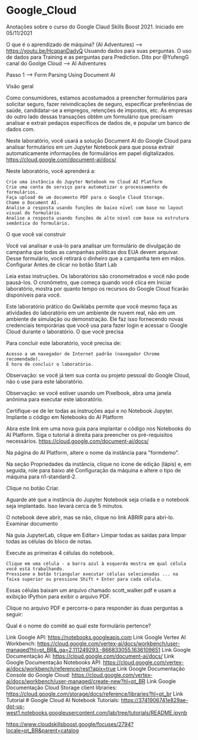 # Google_Cloud
Anotações sobre o curso do Google Claud Skills Boost 2021. Iniciado em 05/11/2021


O que é o aprendizado de máquina? (AI Adventures) --> https://youtu.be/HcqpanDadyQ
Usuando dados para suas perguntas. O uso de dados para Training e as perguntas para Prediction. Dito por @YufengG canal do Goolge Cloud --> AI Adventures

Passo 1 --> Form Parsing Using Document AI

Visão geral

Como consumidores, estamos acostumados a preencher formulários para solicitar seguro, fazer reivindicações de seguro, especificar preferências de saúde, candidatar-se a empregos, retenções de impostos, etc. As empresas do outro lado dessas transações obtêm um formulário que precisam analisar e extrair pedaços específicos de dados de, e popular um banco de dados com.

Neste laboratório, você usará a solução Document AI do Google Cloud para analisar formulários em um Jupyter Notebook para que possa extrair automaticamente informações de formulários em papel digitalizados.
https://cloud.google.com/document-ai/docs/

Neste laboratório, você aprenderá a:

    Crie uma instância do Jupyter Notebook no Cloud AI Platform
    Crie uma conta de serviço para automatizar o processamento de formulários.
    Faça upload de um documento PDF para o Google Cloud Storage.
    Chame o Document AI.
    Analise a resposta usando funções de baixo nível com base no layout visual do formulário.
    Analise a resposta usando funções de alto nível com base na estrutura semântica do formulário.

O que você vai construir

Você vai analisar e usá-lo para analisar um formulário de divulgação de campanha que todas as campanhas políticas dos EUA devem arquivar. Desse formulário, você retirará o dinheiro que a campanha tem em mãos.
Configurar
Antes de clicar no botão Start Lab

Leia estas instruções. Os laboratórios são cronometrados e você não pode pausá-los. O cronômetro, que começa quando você clica em Iniciar laboratório, mostra por quanto tempo os recursos do Google Cloud ficarão disponíveis para você.

Este laboratório prático do Qwiklabs permite que você mesmo faça as atividades do laboratório em um ambiente de nuvem real, não em um ambiente de simulação ou demonstração. Ele faz isso fornecendo novas credenciais temporárias que você usa para fazer login e acessar o Google Cloud durante o laboratório.
O que você precisa

Para concluir este laboratório, você precisa de:

    Acesso a um navegador de Internet padrão (navegador Chrome recomendado).
    É hora de concluir o laboratório.

Observação: se você já tem sua conta ou projeto pessoal do Google Cloud, não o use para este laboratório.

Observação: se você estiver usando um Pixelbook, abra uma janela anônima para executar este laboratório.

Certifique-se de ler todas as instruções aqui e no Notebook Jupyter.
Implante o código em Notebooks do AI Platform

Abra este link em uma nova guia para implantar o código nos Notebooks do AI Platform. Siga o tutorial à direita para preencher os pré-requisitos necessários.
https://cloud.google.com/document-ai/docs/

Na página do AI Platform, altere o nome da instância para "formdemo".

Na seção Propriedades da instância, clique no ícone de edição (lápis) e, em seguida, role para baixo até Configuração da máquina e altere o tipo de máquina para n1-standard-2.

Clique no botão Criar.

Aguarde até que a instância do Jupyter Notebook seja criada e o notebook seja implantado. Isso levará cerca de 5 minutos.

O notebook deve abrir, mas se não, clique no link ABRIR para abri-lo.
Examinar documento

Na guia JupyterLab, clique em Editar> Limpar todas as saídas para limpar todas as células do bloco de notas.

Execute as primeiras 4 células do notebook.

    Clique em uma célula - a barra azul à esquerda mostra em qual célula você está trabalhando.
    Pressione o botão triangular executar células selecionadas ... na faixa superior ou pressione Shift + Enter para cada célula.

Essas células baixam um arquivo chamado scott_walker.pdf e usam a exibição IPython para exibir o arquivo PDF.

Clique no arquivo PDF e percorra-o para responder às duas perguntas a seguir:

Qual é o nome do comitê ao qual este formulário pertence? 





Link Google API: https://notebooks.googleapis.com
Link Google Vertex AI Workbench: https://cloud.google.com/vertex-ai/docs/workbench/user-managed?hl=pt_BR&_ga=2.111249293.-866833055.1636109651
Link Google Documentação AI: https://cloud.google.com/document-ai/docs/
Link Google Documentação Notebooks API: https://cloud.google.com/vertex-ai/docs/workbench/reference/rest?apix=true
Link Google Documentação Console do Google Cloud: https://cloud.google.com/vertex-ai/docs/workbench/user-managed/create-new?hl=pt_BR
Link Google Documentação Cloud Storage client libraries: https://cloud.google.com/storage/docs/reference/libraries?hl=pt_br
Link Tutorial # Google Cloud AI Notebook Tutorials: https://3741906741e829ae-dot-us-west1.notebooks.googleusercontent.com/lab/tree/tutorials/README.ipynb

https://www.cloudskillsboost.google/focuses/2794?locale=pt_BR&parent=catalog

